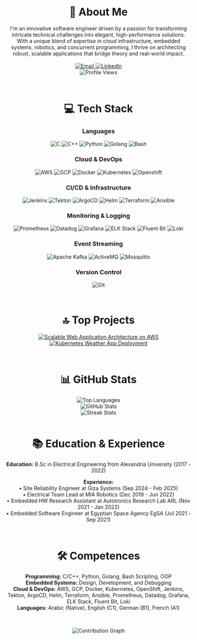 <h1 align="center">💫 About Me</h1>
<p align="center">
  I'm an innovative software engineer driven by a passion for transforming intricate technical challenges into elegant, high-performance solutions. With a unique blend of expertise in cloud infrastructure, embedded systems, robotics, and concurrent programming, I thrive on architecting robust, scalable applications that bridge theory and real-world impact.
  <br><br>
  <a href="mailto:tareki9100@gmail.com">
    <img src="https://img.shields.io/badge/Email-D14836?logo=gmail&logoColor=white" alt="Email">
  </a>
  <a href="https://linkedin.com/in/tarekwael99">
    <img src="https://img.shields.io/badge/LinkedIn-%230077B5.svg?logo=linkedin&logoColor=white" alt="LinkedIn">
  </a>
  <br>
  <img src="https://komarev.com/ghpvc/?username=Tarek9100" alt="Profile Views">
</p>


<br>

<h1 align="center">💻 Tech Stack</h1>

<h3 align="center">Languages</h3>
<p align="center">
  <img src="https://img.shields.io/badge/C-%2300599C.svg?style=for-the-badge&logo=c&logoColor=white" alt="C">
  <img src="https://img.shields.io/badge/C++-%2300599C.svg?style=for-the-badge&logo=c%2B%2B&logoColor=white" alt="C++">
  <img src="https://img.shields.io/badge/Python-3670A0?style=for-the-badge&logo=python&logoColor=ffdd54" alt="Python">
  <img src="https://img.shields.io/badge/Golang-00ADD8?style=for-the-badge&logo=go&logoColor=white" alt="Golang">
  <img src="https://img.shields.io/badge/Bash-4EAA25?style=for-the-badge&logo=gnu-bash&logoColor=white" alt="Bash">
</p>

<h3 align="center">Cloud & DevOps</h3>
<p align="center">
  <img src="https://img.shields.io/badge/AWS-%23FF9900.svg?style=for-the-badge&logo=amazon-aws&logoColor=white" alt="AWS">
  <img src="https://img.shields.io/badge/GCP-4285F4?style=for-the-badge&logo=google-cloud&logoColor=white" alt="GCP">
  <img src="https://img.shields.io/badge/Docker-2496ED?style=for-the-badge&logo=docker&logoColor=white" alt="Docker">
  <img src="https://img.shields.io/badge/Kubernetes-326CE5?style=for-the-badge&logo=kubernetes&logoColor=white" alt="Kubernetes">
  <img src="https://img.shields.io/badge/Openshift-EC1C24?style=for-the-badge&logo=openshift&logoColor=white" alt="Openshift">
</p>

<h3 align="center">CI/CD & Infrastructure</h3>
<p align="center">
  <img src="https://img.shields.io/badge/Jenkins-D24939?style=for-the-badge&logo=jenkins&logoColor=white" alt="Jenkins">
  <img src="https://img.shields.io/badge/Tekton-3178C6?style=for-the-badge&logo=tekton&logoColor=white" alt="Tekton">
  <img src="https://img.shields.io/badge/ArgoCD-4285F4?style=for-the-badge&logo=argocd&logoColor=white" alt="ArgoCD">
  <img src="https://img.shields.io/badge/Helm-0A0A0A?style=for-the-badge&logo=helm&logoColor=white" alt="Helm">
  <img src="https://img.shields.io/badge/Terraform-623CE4?style=for-the-badge&logo=terraform&logoColor=white" alt="Terraform">
  <img src="https://img.shields.io/badge/Ansible-EE0000?style=for-the-badge&logo=ansible&logoColor=white" alt="Ansible">
</p>

<h3 align="center">Monitoring & Logging</h3>
<p align="center">
  <img src="https://img.shields.io/badge/Prometheus-E6522C?style=for-the-badge&logo=prometheus&logoColor=white" alt="Prometheus">
  <img src="https://img.shields.io/badge/Datadog-632CA6?style=for-the-badge&logo=datadog&logoColor=white" alt="Datadog">
  <img src="https://img.shields.io/badge/Grafana-F46800?style=for-the-badge&logo=grafana&logoColor=white" alt="Grafana">
  <img src="https://img.shields.io/badge/ELK%20Stack-000000?style=for-the-badge&logo=elastic&logoColor=white" alt="ELK Stack">
  <img src="https://img.shields.io/badge/Fluent%20Bit-2088FF?style=for-the-badge&logo=fluentbit&logoColor=white" alt="Fluent Bit">
  <img src="https://img.shields.io/badge/Loki-0D0D0D?style=for-the-badge&logo=loki&logoColor=white" alt="Loki">
</p>

<h3 align="center">Event Streaming</h3>
<p align="center">
  <img src="https://img.shields.io/badge/Apache%20Kafka-231F20?style=for-the-badge&logo=apachekafka&logoColor=white" alt="Apache Kafka">
  <img src="https://img.shields.io/badge/ActiveMQ-4479A1?style=for-the-badge&logo=activemq&logoColor=white" alt="ActiveMQ">
  <img src="https://img.shields.io/badge/Mosquitto-3BB9FF?style=for-the-badge&logo=mosquitto&logoColor=white" alt="Mosquitto">
</p>

<h3 align="center">Version Control</h3>
<p align="center">
  <img src="https://img.shields.io/badge/Git-F05032?style=for-the-badge&logo=git&logoColor=white" alt="Git">
</p>

<br>
<h1 align="center">🔝 Top Projects</h1>
<p align="center">
  <a href="https://github.com/Tarek9100/Scalable-Web-Application-Architecture-on-AWS">
    <img src="https://github-readme-stats.vercel.app/api/pin/?username=Tarek9100&repo=Scalable-Web-Application-Architecture-on-AWS" alt="Scalable Web Application Architecture on AWS">
  </a>
  <a href="https://github.com/Tarek9100/k8s-weather-app">
    <img src="https://github-readme-stats.vercel.app/api/pin/?username=Tarek9100&repo=k8s-weather-app" alt="Kubernetes Weather App Deployment">
  </a>
</p>

<br>

<h1 align="center">📊 GitHub Stats</h1>
<div align="center">
  <img src="https://github-readme-stats.vercel.app/api/top-langs/?username=Tarek9100&theme=dark&hide_border=false&include_all_commits=true&count_private=true&layout=compact" alt="Top Languages">
</div>
<div align="center">
  <img src="https://github-readme-stats.vercel.app/api?username=Tarek9100&theme=dark&hide_border=false&include_all_commits=true&count_private=true" alt="GitHub Stats">
</div>
<div align="center">
  <img src="https://nirzak-streak-stats.vercel.app/?user=Tarek9100&theme=dark&hide_border=false" alt="Streak Stats">
</div>

<br>

<h1 align="center">📚 Education & Experience</h1>
<p align="center">
  <strong>Education:</strong> B.Sc in Electrical Engineering from Alexandria University (2017 - 2022)
</p>
<p align="center">
  <strong>Experience:</strong>
  <br>• Site Reliability Engineer at Giza Systems (Sep 2024 - Feb 2025)
  <br>• Electrical Team Lead at MIA Robotics (Dec 2019 - Jun 2022)
  <br>• Embedded HW Research Assistant at Autotronics Research Lab ARL (Nov 2021 - Jan 2022)
  <br>• Embedded Software Engineer at Egyptian Space Agency EgSA (Jul 2021 - Sep 2021)
</p>

<br>

<h1 align="center">🛠️ Competences</h1>
<p align="center">
  <strong>Programming:</strong> C/C++, Python, Golang, Bash Scripting, OOP  
  <br><strong>Embedded Systems:</strong> Design, Development, and Debugging  
  <br><strong>Cloud & DevOps:</strong> AWS, GCP, Docker, Kubernetes, OpenShift, Jenkins, Tekton, ArgoCD, Helm, Terraform, Ansible, Prometheus, Datadog, Grafana, ELK Stack, Fluent Bit, Loki  
  <br><strong>Languages:</strong> Arabic (Native), English (C1), German (B1), French (A1)
</p>

<br>

<p align="center">
  <img src="https://github-readme-activity-graph.vercel.app/graph?username=Tarek9100&theme=github" alt="Contribution Graph"/>
</p>
